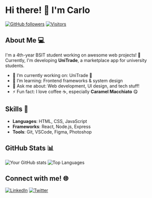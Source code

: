 # Hi there! 👋 I'm Carlo

[![GitHub followers](https://img.shields.io/github/followers/your-username?label=Follow&style=social)](https://github.com/crlorbi)
[![Visitors](https://visitor-badge.glitch.me/badge?page_id=your-username.visitor-badge)](https://github.com/crlorbi)

## About Me 💻
I'm a 4th-year BSIT student working on awesome web projects! 🚀  
Currently, I'm developing **UniTrade**, a marketplace app for university students.  
- 🔭 I’m currently working on: UniTrade 🚀
- 🌱 I’m learning: Frontend frameworks & system design
- 💬 Ask me about: Web development, UI design, and tech stuff!
- ⚡ Fun fact: I love coffee ☕, especially **Caramel Macchiato** 😋

## Skills 🔧
- **Languages**: HTML, CSS, JavaScript
- **Frameworks**: React, Node.js, Express
- **Tools**: Git, VSCode, Figma, Photoshop

## GitHub Stats 📊
![Your GitHub stats](https://github-readme-stats.vercel.app/api?username=your-username&show_icons=true&theme=radical)
![Top Languages](https://github-readme-stats.vercel.app/api/top-langs/?username=your-username&layout=compact&theme=radical)

## Connect with me! 🌐
[![LinkedIn](https://img.shields.io/badge/-LinkedIn-blue?style=flat&logo=Linkedin&logoColor=white)](https://www.linkedin.com/in/your-linkedin-profile/)
[![Twitter](https://img.shields.io/badge/-Twitter-blue?style=flat&logo=Twitter&logoColor=white)](https://twitter.com/your-twitter-handle)

